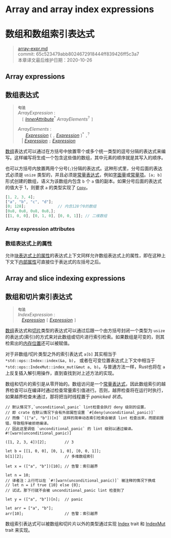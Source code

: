 # Array and array index expressions
# 数组和数组索引表达式

>[array-expr.md](https://github.com/rust-lang/reference/blob/master/src/expressions/array-expr.md)\
>commit: 65c523479abb8024672918444ff839426ff5c3a7 \
>本章译文最后维护日期：2020-10-26

## Array expressions
## 数组表达式

> **<sup>句法</sup>**\
> _ArrayExpression_ :\
> &nbsp;&nbsp; `[` [_InnerAttribute_]<sup>\*</sup> _ArrayElements_<sup>?</sup> `]`
>
> _ArrayElements_ :\
> &nbsp;&nbsp; &nbsp;&nbsp; [_Expression_] ( `,` [_Expression_] )<sup>\*</sup> `,`<sup>?</sup>\
> &nbsp;&nbsp; | [_Expression_] `;` [_Expression_]

[数组][Array]表达式可以通过在方括号中放置零个或多个统一类型的逗号分隔的表达式来编写。这样编写将生成一个包含这些值的数组，其中元素的顺序就是其写入的顺序。

也可以方括号内放置两用个分号(`;`)分隔的表达式。这种形式里，分号后面的表达式必须是 `usize` 类型的，并且必须是[常量表达式][constant expression]，例如[字面量][literal]或[常量项][constant item]。`[a; b]` 形式创建的数组，语义为该数组内包含 `b` 个 `a` 值的副本。如果分号后面的表达式的值大于 1，则要求 `a` 的类型实现了 [`Copy`][`Copy`]。

```rust
[1, 2, 3, 4];
["a", "b", "c", "d"];
[0; 128];              // 内含128个0的数组
[0u8, 0u8, 0u8, 0u8,];
[[1, 0, 0], [0, 1, 0], [0, 0, 1]]; // 二维数组
```

### Array expression attributes
### 数组表达式上的属性

允许[块表达式上的属性][attributes on block expressions]的表达式上下文同样允许数组表达式上的属性，即在这种上下文下[内部属性][Inner attributes]可直接位于表达式的左括号之后。

## Array and slice indexing expressions
## 数组和切片索引表达式

> **<sup>句法</sup>**\
> _IndexExpression_ :\
> &nbsp;&nbsp; [_Expression_] `[` [_Expression_] `]`

[数组][Array]表达式和[切片][slice]类型的表达式可以通过后跟一个由方括号封闭一个类型为 `usize` 的表达式(索引)的方式来对此数组或切片进行索引检索。如果数组是可变的，则其检索出的[内存位置][memory location]还可以被赋值。

对于非数组/切片类型之外的索引表达式 `a[b]` 其实相当于 `*std::ops::Index::index(&a, b)`， 或者在可变位置表达式上下文中相当于 `*std::ops::IndexMut::index_mut(&mut a, b)`。与普通方法一样，Rust也将在 `a` 上反复插入解引用操作，直到查找到对上述方法的实现。

数组和切片的索引是从零开始的。数组访问是一个[常量表达式][constant expression]，因此数组索引的越界检查可以在编译时通过检查常量索引值进行。否则，越界检查将在运行时执行，如果越界检查未通过，那将把当时线程置于 *panicked 状态*。

```rust,should_panic
// 默认情况下,`unconditional_panic` lint检查会执行 deny 级别的设置，
// 即 crate 在默认情况下会有外部属性设置 `#[deny(unconditional_panic)]`
// 而像 `(["a", "b"])[n]` 这样的简单动态索引检索会被该 lint 检查出来，而提前报错，导致程序被拒绝编译。
// 因此这里调低 `unconditional_panic` 的 lint 级别以通过编译。
#![warn(unconditional_panic)]

([1, 2, 3, 4])[2];        // 3

let b = [[1, 0, 0], [0, 1, 0], [0, 0, 1]];
b[1][2];                  // 多维数组索引

let x = (["a", "b"])[10]; // 告警：索引越界

let n = 10; 
// 译者注：上行可以在 `#![warn(unconditional_panic)]` 被注释的情况下换成
// let n = if true {10} else {0};
// 试试，那下行就不会被 unconditional_panic lint 检查到了
  
let y = (["a", "b"])[n];  // panic

let arr = ["a", "b"];
arr[10];                  // 告警：索引越界
```

数组索引表达式可以被数组和切片片以外的类型通过实现 [Index] trait 和 [IndexMut] trait 来实现。

[Array]: ../types/array.md
[literal]: ../tokens.md#literals
[slice]: https://doc.rust-lang.org/types/slice.md
[constant item]: ../items/constant-items.md
[`Copy`]: ../special-types-and-traits.md#copy
<!-- 上面这几个链接从原文来替换时小心 -->
[IndexMut]: https://doc.rust-lang.org/std/ops/trait.IndexMut.html
[Index]: https://doc.rust-lang.org/std/ops/trait.Index.html
[Inner attributes]: ../attributes.md
[_Expression_]: ../expressions.md
[_InnerAttribute_]: ../attributes.md
[attributes on block expressions]: block-expr.md#attributes-on-block-expressions
[constant expression]: ../const_eval.md#constant-expressions
[memory location]: ../expressions.md#place-expressions-and-value-expressions

<!-- 2020-11-7-->
<!-- checked -->
